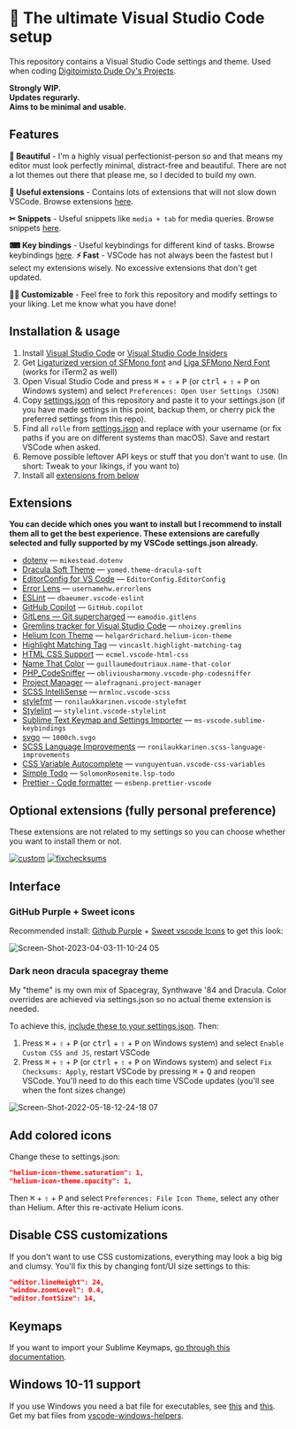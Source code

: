 # 🚀 The ultimate Visual Studio Code setup

This repository contains a Visual Studio Code settings and theme.
Used when coding [Digitoimisto Dude Oy's Projects](https://github.com/digitoimistodude).

**Strongly WIP.**<br>
**Updates regurarly.**<br>
**Aims to be minimal and usable.**<br>

## Features

**🎨 Beautiful** - I'm a highly visual perfectionist-person so and that means my editor must look perfectly minimal, distract-free and beautiful. There are not a lot themes out there that please me, so I decided to build my own.

**🧠 Useful extensions** - Contains lots of extensions that will not slow down VSCode. Browse extensions [here](#extensions).

**✂ Snippets** - Useful snippets like `media + tab` for media queries. Browse snippets [here](https://github.com/ronilaukkarinen/vscode-settings/tree/master/snippets).

**⌨ Key bindings** - Useful keybindings for different kind of tasks. Browse keybindings [here](https://github.com/ronilaukkarinen/vscode-settings/blob/master/keybindings.json).
**⚡ Fast** - VSCode has not always been the fastest but I select my extensions wisely. No excessive extensions that don't get updated.

**👨‍💻 Customizable** - Feel free to fork this repository and modify settings to your liking. Let me know what you have done!

## Installation & usage

1. Install [Visual Studio Code](https://code.visualstudio.com/) or [Visual Studio Code Insiders](https://code.visualstudio.com/insiders/)
2. Get [Ligaturized version of SFMono font](https://github.com/lemeb/a-better-ligaturizer/blob/master/output-fonts/SFMono.ttf) and [Liga SFMono Nerd Font](https://github.com/shaunsingh/SFMono-Nerd-Font-Ligaturized) (works for iTerm2 as well)
3. Open Visual Studio Code and press <kbd>⌘</kbd> <span>+</span> <kbd>⇧</kbd> <span>+</span> <kbd>P</kbd> (or <kbd>ctrl</kbd> <span>+</span> <kbd>⇧</kbd> <span>+</span> <kbd>P</kbd> on Windows system) and select `Preferences: Open User Settings (JSON)`
4. Copy [settings.json](https://raw.githubusercontent.com/ronilaukkarinen/vscode-settings/master/settings.json) of this repository and paste it to your settings.json (if you have made settings in this point, backup them, or cherry pick the preferred settings from this repo).
5. Find all `rolle` from [settings.json](https://raw.githubusercontent.com/ronilaukkarinen/vscode-settings/master/settings.json) and replace with your username (or fix paths if you are on different systems than macOS). Save and restart VSCode when asked.
6. Remove possible leftover API keys or stuff that you don't want to use. (In short: Tweak to your likings, if you want to)
7. Install all [extensions from below](https://github.com/ronilaukkarinen/vscode-settings#extensions)

## Extensions

**You can decide which ones you want to install but I recommend to install them all to get the best experience. These extensions are carefully selected and fully supported by my VSCode settings.json already.**

- [dotenv](https://marketplace.visualstudio.com/items?itemName=mikestead.dotenv) — `mikestead.dotenv`
- [Dracula Soft Theme](https://marketplace.visualstudio.com/items?itemName=yomed.theme-dracula-soft) — `yomed.theme-dracula-soft`
- [EditorConfig for VS Code](https://marketplace.visualstudio.com/items?itemName=EditorConfig.EditorConfig) — `EditorConfig.EditorConfig`
- [Error Lens](https://marketplace.visualstudio.com/items?itemName=usernamehw.errorlens) — `usernamehw.errorlens`
- [ESLint](https://marketplace.visualstudio.com/items?itemName=dbaeumer.vscode-eslint) — `dbaeumer.vscode-eslint`
- [GitHub Copilot](https://marketplace.visualstudio.com/items?itemName=GitHub.copilot) — `GitHub.copilot`
- [GitLens — Git supercharged](https://marketplace.visualstudio.com/items?itemName=eamodio.gitlens) — `eamodio.gitlens`
- [Gremlins tracker for Visual Studio Code](https://marketplace.visualstudio.com/items?itemName=nhoizey.gremlins) — `nhoizey.gremlins`
- [Helium Icon Theme](https://marketplace.visualstudio.com/items?itemName=helgardrichard.helium-icon-theme) — `helgardrichard.helium-icon-theme`
- [Highlight Matching Tag](https://marketplace.visualstudio.com/items?itemName=vincaslt.highlight-matching-tag) — `vincaslt.highlight-matching-tag`
- [HTML CSS Support](https://marketplace.visualstudio.com/items?itemName=ecmel.vscode-html-css) — `ecmel.vscode-html-css`
- [Name That Color](https://marketplace.visualstudio.com/items?itemName=guillaumedoutriaux.name-that-color) — `guillaumedoutriaux.name-that-color`
- [PHP_CodeSniffer](https://marketplace.visualstudio.com/items?itemName=obliviousharmony.vscode-php-codesniffer) — `obliviousharmony.vscode-php-codesniffer`
- [Project Manager](https://marketplace.visualstudio.com/items?itemName=alefragnani.project-manager) — `alefragnani.project-manager`
- [SCSS IntelliSense](https://marketplace.visualstudio.com/items?itemName=mrmlnc.vscode-scss) — `mrmlnc.vscode-scss`
- [stylefmt](https://marketplace.visualstudio.com/items?itemName=ronilaukkarinen.vscode-stylefmt) — `ronilaukkarinen.vscode-stylefmt`
- [Stylelint](https://marketplace.visualstudio.com/items?itemName=stylelint.vscode-stylelint) — `stylelint.vscode-stylelint`
- [Sublime Text Keymap and Settings Importer](https://marketplace.visualstudio.com/items?itemName=ms-vscode.sublime-keybindings) — `ms-vscode.sublime-keybindings`
- [svgo](https://marketplace.visualstudio.com/items?itemName=1000ch.svgo) — `1000ch.svgo`
- [SCSS Language Improvements](https://marketplace.visualstudio.com/items?itemName=ronilaukkarinen.scss-language-improvements) — `ronilaukkarinen.scss-language-improvements`
- [CSS Variable Autocomplete](https://marketplace.visualstudio.com/items?itemName=vunguyentuan.vscode-css-variables) — `vunguyentuan.vscode-css-variables`
- [Simple Todo](https://marketplace.visualstudio.com/items?itemName=SolomonRosemite.lsp-todo) — `SolomonRosemite.lsp-todo`
- [Prettier - Code formatter](https://marketplace.visualstudio.com/items?itemName=esbenp.prettier-vscode) — `esbenp.prettier-vscode`

## Optional extensions (fully personal preference)

These extensions are not related to my settings so you can choose whether you want to install them or not.

[![custom](https://user-images.githubusercontent.com/1534150/169010107-47b0a358-7107-4097-b152-ee3c0676aec2.jpg)](https://marketplace.visualstudio.com/items?itemName=be5invis.vscode-custom-css) [![fixchecksums](https://user-images.githubusercontent.com/1534150/169012114-32d71a14-45d3-446c-944f-727f468cbbbc.jpg)](https://marketplace.visualstudio.com/items?itemName=lehni.vscode-fix-checksums)

## Interface

### GitHub Purple + Sweet icons

Recommended install: [Github Purple](https://marketplace.visualstudio.com/items?itemName=4a454646.github-purple) + [Sweet vscode Icons](https://marketplace.visualstudio.com/items?itemName=EliverLara.sweet-vscode-icons) to get this look:

![Screen-Shot-2023-04-03-11-10-24 05](https://user-images.githubusercontent.com/1534150/229450660-3a8c26e6-2382-4f4a-bf66-560edd54edd4.png)

### Dark neon dracula spacegray theme

My "theme" is my own mix of Spacegray, Synthwave '84 and Dracula. Color overrides are achieved via settings.json so no actual theme extension is needed.

To achieve this, [include these to your settings.json](https://github.com/ronilaukkarinen/vscode-settings/blob/57549e1214e15e4529e690069f32ac57a234e04f/settings.json#L509-L844). Then:

1. Press <kbd>⌘</kbd> <span>+</span> <kbd>⇧</kbd> <span>+</span> <kbd>P</kbd> (or <kbd>ctrl</kbd> <span>+</span> <kbd>⇧</kbd> <span>+</span> <kbd>P</kbd> on Windows system) and select `Enable Custom CSS and JS`, restart VSCode
2. Press <kbd>⌘</kbd> <span>+</span> <kbd>⇧</kbd> <span>+</span> <kbd>P</kbd> (or <kbd>ctrl</kbd> <span>+</span> <kbd>⇧</kbd> <span>+</span> <kbd>P</kbd> on Windows system) and select `Fix Checksums: Apply`, restart VSCode by pressing  <kbd>⌘</kbd> <span>+</span> <kbd>Q</kbd> and reopen VSCode. You'll need to do this each time VSCode updates (you'll see when the font sizes change)

![Screen-Shot-2022-05-18-12-24-18 07](https://user-images.githubusercontent.com/1534150/169008168-ce74d88f-21fe-4b46-8896-912e1b9bc62a.png)

## Add colored icons

Change these to settings.json:

```json
"helium-icon-theme.saturation": 1,
"helium-icon-theme.opacity": 1,
```

Then <kbd>⌘</kbd> <span>+</span> <kbd>⇧</kbd> <span>+</span> <kbd>P</kbd> and select `Preferences: File Icon Theme`, select any other than Helium. After this re-activate Helium icons.

## Disable CSS customizations 

If you don't want to use CSS customizations, everything may look a big big and clumsy. You'll fix this by changing font/UI size settings to this:

```json
"editor.lineHeight": 24,
"window.zoomLevel": 0.4,
"editor.fontSize": 14,
```



## Keymaps

If you want to import your Sublime Keymaps, [go through this documentation](https://marketplace.visualstudio.com/items?itemName=ms-vscode.sublime-keybindings).

## Windows 10-11 support

If you use Windows you need a bat file for executables, see [this](https://github.com/microsoft/vscode/issues/22391#issuecomment-310593201) and [this](https://www.reddit.com/r/bashonubuntuonwindows/comments/77idb8/where_is_the_executable_for_the_new_wsl_ubuntu_in/donn90c/?utm_source=reddit&utm_medium=web2x&context=3). Get my bat files from [vscode-windows-helpers](https://github.com/ronilaukkarinen/vscode-windows-helpers).
